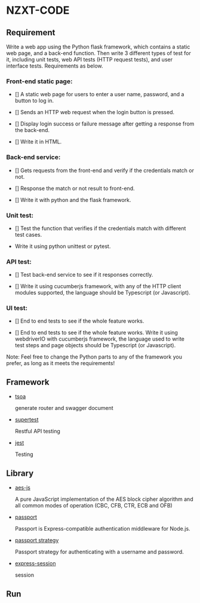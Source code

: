 # NZXT-CODE


## Requirement
Write a web app using the Python flask framework, which contains a static web page, and a back-end function. Then write 3 different types of test for it, including unit tests, web API tests (HTTP request tests), and user interface tests. Requirements as below.

### Front-end static page:

* [] A static web page for users to enter a user name, password, and a button to log in.

* [] Sends an HTTP web request when the login button is pressed.

* [] Display login success or failure message after getting a response from the back-end.

* [] Write it in HTML.

### Back-end service:

* [] Gets requests from the front-end and verify if the credentials match or not.

* [] Response the match or not result to front-end.

* [] Write it with python and the flask framework.

### Unit test:

* [] Test the function that verifies if the credentials match with different test cases.

* Write it using python unittest or pytest.

### API test:

* [] Test back-end service to see if it responses correctly.

* [] Write it using cucumberjs framework, with any of the HTTP client modules supported, the language should be Typescript (or Javascript).

### UI test:

* [] End to end tests to see if the whole feature works.

* [] End to end tests to see if the whole feature works.
Write it using webdriverIO with cucumberjs framework, the language used to write test steps and page objects should be Typescript (or Javascript).


Note: Feel free to change the Python parts to any of the framework you prefer, as long as it meets the requirements!


## Framework 
- [tsoa](https://github.com/lukeautry/tsoa)
  
  generate router and swagger document


- [supertest](https://www.npmjs.com/package/supertest)

    Restful API testing

- [jest](https://jestjs.io/)

    Testing

## Library

* [aes-js](https://www.npmjs.com/package/aes-js)

    A pure JavaScript implementation of the AES block cipher algorithm and all common modes of operation (CBC, CFB, CTR, ECB and OFB)

* [passport](https://www.npmjs.com/package/passport)

    Passport is Express-compatible authentication middleware for Node.js.

* [passport strategy](https://www.npmjs.com/package//passport-local)

    Passport strategy for authenticating with a username and password.

* [express-session](https://github.com/expressjs/session)
    
    session

## Run

